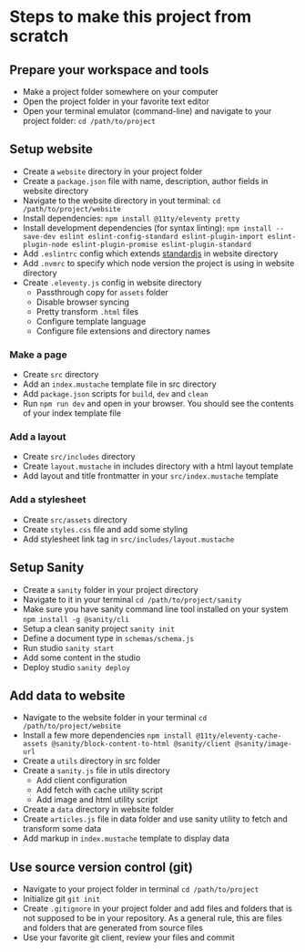 # Steps to make this project from scratch

## Prepare your workspace and tools
- Make a project folder somewhere on your computer
- Open the project folder in your favorite text editor
- Open your terminal emulator (command-line) and navigate to your project folder: `cd /path/to/project`

## Setup website
- Create a `website` directory in your project folder
- Create a `package.json` file with name, description, author fields in website directory
- Navigate to the website directory in yout terminal: `cd /path/to/project/website`
- Install dependencies: `npm install @11ty/eleventy pretty`
- Install development dependencies (for syntax linting): `npm install --save-dev eslint eslint-config-standard eslint-plugin-import eslint-plugin-node eslint-plugin-promise eslint-plugin-standard`
- Add `.eslintrc` config which extends [standardjs](https://standardjs.com/) in website directory
- Add `.nvmrc` to specify which node version the project is using in website directory
- Create `.eleventy.js` config in website directory
  - Passthrough copy for `assets` folder
  - Disable browser syncing
  - Pretty transform `.html` files
  - Configure template language
  - Configure file extensions and directory names

### Make a page
- Create `src` directory
- Add an `index.mustache` template file in src directory
- Add `package.json` scripts for `build`, `dev` and `clean`
- Run `npm run dev` and open in your browser. You should see the contents of your index template file

### Add a layout
- Create `src/includes` directory
- Create `layout.mustache` in includes directory with a html layout template
- Add layout and title frontmatter in your `src/index.mustache` template

### Add a stylesheet
- Create `src/assets` directory
- Create `styles.css` file and add some styling
- Add stylesheet link tag in `src/includes/layout.mustache`

## Setup Sanity
- Create a `sanity` folder in your project directory
- Navigate to it in your terminal `cd /path/to/project/sanity`
- Make sure you have sanity command line tool installed on your system `npm install -g @sanity/cli`
- Setup a clean sanity project `sanity init`
- Define a document type in `schemas/schema.js`
- Run studio `sanity start`
- Add some content in the studio
- Deploy studio `sanity deploy`

## Add data to website
- Navigate to the website folder in your terminal `cd /path/to/project/website`
- Install a few more dependencies `npm install @11ty/eleventy-cache-assets @sanity/block-content-to-html @sanity/client @sanity/image-url`
- Create a `utils` directory in src folder
- Create a `sanity.js` file in utils directory
  - Add client configuration
  - Add fetch with cache utility script
  - Add image and html utility script
- Create a `data` directory in website folder
- Create `articles.js` file in data folder and use sanity utility to fetch and transform some data
- Add markup in `index.mustache` template to display data

## Use source version control (git)
- Navigate to your project folder in terminal `cd /path/to/project`
- Initialize git `git init`
- Create `.gitignore` in your project folder and add files and folders that is not supposed to be in your repository. As a general rule, this are files and folders that are generated from source files
- Use your favorite git client, review your files and commit
